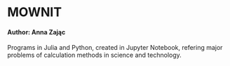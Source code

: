 # MOWNIT
#### Author: Anna Zając
Programs in Julia and Python, created in Jupyter Notebook, refering major problems of calculation methods in science and technology. 
